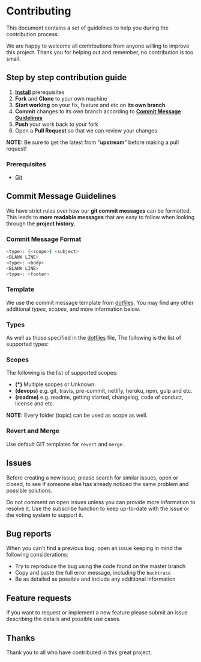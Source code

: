 # Contributing

This document contains a set of guidelines to help you during the contribution
process.

We are happy to welcome all contributions from anyone willing to improve this
project. Thank you for helping out and remember, no contribution is too small.

## Step by step contribution guide

1. [**Install**](#prerequisites) prerequisites
2. **Fork** and **Clone** to your own machine
3. **Start working** on your fix, feature and etc on **its own branch**.
4. **Commit** changes to its own branch according to
   [**Commit Message Guidelines**](#commit-message-guidelines)
5. **Push** your work back to your fork
6. Open a **Pull Request** so that we can review your changes

**NOTE:** Be sure to get the latest from "**upstream**" before making a pull
request!

### Prerequisites

- [Git](https://git-scm.com)

## Commit Message Guidelines

We have strict rules over how our **git commit messages** can be formatted. This
leads to **more readable messages** that are easy to follow when looking through
the **project history**.

### Commit Message Format

```sh
<type>: (<scope>) <subject>
<BLANK LINE>
<type>: <body>
<BLANK LINE>
<type>: <footer>
```

### Template

We use the commit message template from [dotfiles]. You may find any other
additional *types*, *scopes*, and more information below.

[dotfiles]: https://github.com/erdaltsksn/dotfiles/blob/master/git/.gittemplate

### Types

As well as those specified in the [dotfiles] file, The following is the list of
supported types:

### Scopes

The following is the list of supported scopes:

- **(*)** Multiple scopes or Unknown.
- **(devops)** e.g. git, travis, pre-commit, netlify, heroku, npm, gulp and etc.
- **(readme)** e.g. readme, getting started, changelog, code of conduct, license
  and etc.

**NOTE:** Every folder (topic) can be used as scope as well.

### Revert and Merge

Use default GIT templates for `revert` and `merge`.

## Issues

Before creating a new issue, please search for similar issues, open or closed,
to see if someone else has already noticed the same problem and possible
solutions.

Do not comment on open issues unless you can provide more information to resolve
it. Use the subscribe function to keep up-to-date with the issue or the voting
system to support it.

## Bug reports

When you can't find a previous bug, open an issue keeping in mind the following
considerations:

- Try to reproduce the bug using the code found on the master branch
- Copy and paste the full error message, including the `backtrace`
- Be as detailed as possible and include any additional information

## Feature requests

If you want to request or implement a new feature please submit an issue
describing the details and possible use cases.

## Thanks

Thank you to all who have contributed in this great project.
